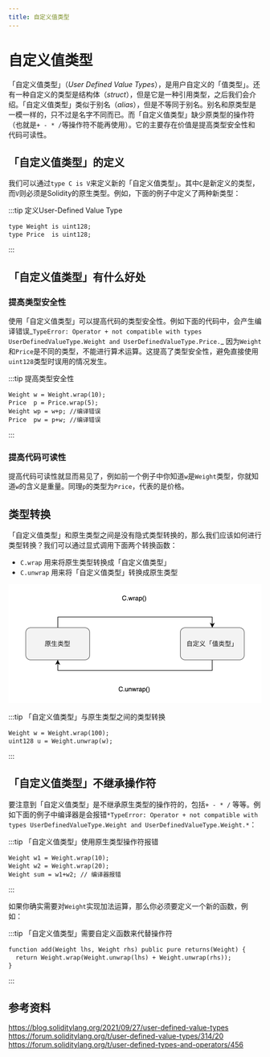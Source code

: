 ```yaml
---
title: 自定义值类型
---
```


# 自定义值类型

「自定义值类型」（*User Defined Value Types*），是用户自定义的「值类型」。还有一种自定义的类型是结构体（*struct*），但是它是一种引用类型，之后我们会介绍。「自定义值类型」类似于别名（*alias*），但是不等同于别名。别名和原类型是一模一样的，只不过是名字不同而已。而「自定义值类型」缺少原类型的操作符（也就是`+ - * /`等操作符不能再使用）。它的主要存在价值是提高类型安全性和代码可读性。

## 「自定义值类型」的定义

我们可以通过`type C is V`来定义新的「自定义值类型」。其中`C`是新定义的类型，而`V`则必须是Solidity的原生类型。例如，下面的例子中定义了两种新类型：

:::tip 定义User-Defined Value Type
```solidity
type Weight is uint128;
type Price  is uint128;
```
:::

## 「自定义值类型」有什么好处

### 提高类型安全性

使用「自定义值类型」可以提高代码的类型安全性。例如下面的代码中，会产生编译错误_`TypeError: Operator + not compatible with types UserDefinedValueType.Weight and UserDefinedValueType.Price.`_ 因为`Weight`和`Price`是不同的类型，不能进行算术运算。这提高了类型安全性，避免直接使用`uint128`类型时误用的情况发生。

:::tip 提高类型安全性
```solidity
Weight w = Weight.wrap(10);
Price  p = Price.wrap(5);
Weight wp = w+p; //编译错误
Price  pw = p+w; //编译错误
```
:::

### 提高代码可读性

提高代码可读性就显而易见了，例如前一个例子中你知道`w`是`Weight`类型，你就知道`w`的含义是重量。同理`p`的类型为`Price`，代表的是价格。

## 类型转换

「自定义值类型」和原生类型之间是没有隐式类型转换的，那么我们应该如何进行类型转换？我们可以通过显式调用下面两个转换函数：

- `C.wrap`    用来将原生类型转换成「自定义值类型」
- `C.unwrap` 用来将「自定义值类型」转换成原生类型

![Untitled](assets/user-defined-types/Untitled.png)

:::tip 「自定义值类型」与原生类型之间的类型转换
```solidity
Weight w = Weight.wrap(100);
uint128 u = Weight.unwrap(w);
```
:::

## 「自定义值类型」不继承操作符

要注意到「自定义值类型」是不继承原生类型的操作符的，包括`+ - * /` 等等。例如下面的例子中编译器是会报错`*TypeError: Operator + not compatible with types UserDefinedValueType.Weight and UserDefinedValueType.Weight.*`：

:::tip 「自定义值类型」使用原生类型操作符报错
```solidity
Weight w1 = Weight.wrap(10);
Weight w2 = Weight.wrap(20);
Weight sum = w1+w2; // 编译器报错
```
:::

如果你确实需要对`Weight`实现加法运算，那么你必须要定义一个新的函数，例如：

:::tip 「自定义值类型」需要自定义函数来代替操作符
```solidity
function add(Weight lhs, Weight rhs) public pure returns(Weight) {
  return Weight.wrap(Weight.unwrap(lhs) + Weight.unwrap(rhs));
}
```
:::

## 参考资料

https://blog.soliditylang.org/2021/09/27/user-defined-value-types
https://forum.soliditylang.org/t/user-defined-value-types/314/20
https://forum.soliditylang.org/t/user-defined-types-and-operators/456